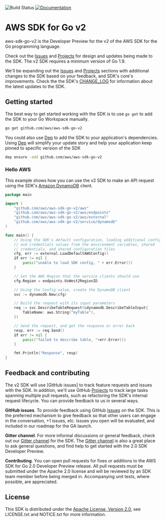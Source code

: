 ![Build Status](https://codebuild.us-west-2.amazonaws.com/badges?uuid=eyJlbmNyeXB0ZWREYXRhIjoiNmlHN1RaaXBIc3RmZzFCYjgydENqSENIaTZJazF0QTBWUkxhR2JoWnZLdG9BdU9nblpXbDk5S2xoYUhRcWl5dERFVklaMDRrUy9rY3l4cmJTRzJnNHJZPSIsIml2UGFyYW1ldGVyU3BlYyI6Inc4bW5GZzZNN1MreGl1Y3giLCJtYXRlcmlhbFNldFNlcmlhbCI6MX0%3D&branch=master) [![Documentation](https://godoc.org/github.com/aws/aws-sdk-go-v2?status.svg)](https://godoc.org/github.com/aws/aws-sdk-go-v2)

# AWS SDK for Go v2

aws-sdk-go-v2 is the Developer Preview for the v2 of the AWS SDK for the Go programming language. 

Check out the [Issues] and [Projects] for design and updates being made to the SDK. The v2 SDK requires a minimum version of Go 1.9.

We'll be expanding out the [Issues] and [Projects] sections with additional changes to the SDK based on your feedback, and SDK's core's improvements. Check the the SDK's [CHANGE_LOG] for information about the latest updates to the SDK.

## Getting started

The best way to get started working with the SDK is to use `go get` to add the SDK to your Go Workspace manually.

```sh
go get github.com/aws/aws-sdk-go-v2
```

You could also use [Dep] to add the SDK to your application's dependencies. Using [Dep] will simplify your update story and help your application keep pinned to specific version of the SDK

```sh
dep ensure -add github.com/aws/aws-sdk-go-v2
```

### Hello AWS

This example shows how you can use the v2 SDK to make an API request using the SDK's [Amazon DynamoDB] client.

```go
package main

import (
	"github.com/aws/aws-sdk-go-v2/aws"
	"github.com/aws/aws-sdk-go-v2/aws/endpoints"
	"github.com/aws/aws-sdk-go-v2/aws/external"
	"github.com/aws/aws-sdk-go-v2/service/dynamodb"
)

func main() {
	// Using the SDK's default configuration, loading additional config
	// and credentials values from the environment variables, shared
	// credentials, and shared configuration files
	cfg, err := external.LoadDefaultAWSConfig()
	if err != nil {
		panic("unable to load SDK config, " + err.Error())
	}

	// Set the AWS Region that the service clients should use
	cfg.Region = endpoints.UsWest2RegionID

	// Using the Config value, create the DynamoDB client
	svc := dynamodb.New(cfg)

	// Build the request with its input parameters
	req := svc.DescribeTableRequest(&dynamodb.DescribeTableInput{
		TableName: aws.String("myTable"),
	})

	// Send the request, and get the response or error back
	resp, err := req.Send()
	if err != nil {
		panic("failed to describe table, "+err.Error())
	}

	fmt.Println("Response", resp)
}
```

## Feedback and contributing

The v2 SDK will use [GitHub issues] to track feature requests and issues with the SDK. In addition, we'll use GitHub [Projects] to track large tasks spanning multiple pull requests, such as refactoring the SDK's internal request lifecycle. You can provide feedback to us in several ways. 

**GitHub issues**. To provide feedback using GitHub [Issues] on the SDK. This is the preferred mechanism to give feedback so that other users can engage in the conversation, +1 issues, etc. Issues you open will be evaluated, and included in our roadmap for the GA launch.

**Gitter channel**. For more informal discussions or general feedback, check out our [Gitter channel] for the SDK. The [Gitter channel] is also a great place to ask general questions, and find help to get started with the 2.0 SDK Developer Preview.

**Contributing**. You can open pull requests for fixes or additions to the AWS SDK for Go 2.0 Developer Preview release. All pull requests must be submitted under the Apache 2.0 license and will be reviewed by an SDK team member before being merged in. Accompanying unit tests, where possible, are appreciated.

## License

This SDK is distributed under the
[Apache License, Version 2.0](http://www.apache.org/licenses/LICENSE-2.0),
see LICENSE.txt and NOTICE.txt for more information.

[Dep]: https://github.com/golang/dep
[Issues]: https://github.com/aws/aws-sdk-go-v2/issues
[Projects]: https://github.com/aws/aws-sdk-go-v2/projects
[CHANGE_LOG]: https://github.com/aws/aws-sdk-go-v2/blob/master/CHANGELOG.md
[Amazon DynamoDB]: https://aws.amazon.com/dynamodb/
[Gitter channel]: https://gitter.im/aws/aws-sdk-go-v2

